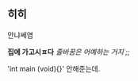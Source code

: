 ## 히히
안냐쎄염

**집에 가고시ㅍ다**
*줄바꿈은 어예하는 거지 ;;*

'int main (void){}' 안해준는데. 


<!--
**cococ0603/cococ0603** is a ✨ _special_ ✨ repository because its `README.md` (this file) appears on your GitHub profile.

Here are some ideas to get you started:
- 🔭 I’m currently working on ...
- 🌱 I’m currently learning ...
- 👯 I’m looking to collaborate on ...
- 🤔 I’m looking for help with ...
- 💬 Ask me about ...
- 📫 How to reach me: ...
- 😄 Pronouns: ...
- ⚡ Fun fact: ...
-->

